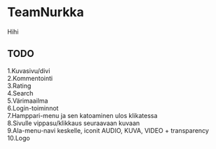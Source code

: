 # TeamNurkka

Hihi

## TODO
1.Kuvasivu/divi
<br>
2.Kommentointi
<br>
3.Rating
<br>
4.Search
<br>
5.Värimaailma
<br>
6.Login-toiminnot 
<br>
7.Hamppari-menu ja sen katoaminen ulos klikatessa
<br>
8.Sivulle vippasu/klikkaus seuraavaan kuvaan
<br>
9.Ala-menu-navi keskelle, iconit AUDIO, KUVA, VIDEO + transparency
<br>
10.Logo
<br>

